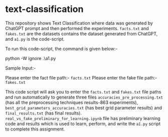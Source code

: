 # text-classification
This repository shows Text Classification where data was generated by ChatGPT prompt and then performed the experiments.
`facts.txt` and `fakes.txt` are the datasets contains the dataset generated from ChatGPT, and `a1.py` is the code-script.

To run this code-script, the command is given below:-

python -W ignore .\a1.py

Sample Input:-

Please enter the fact file path:- `facts.txt`
Please enter the fake file path:- `fakes.txt`

This code script will ask you to enter the `facts.txt` and `fakes.txt` file paths and run automatically to generate three files `accuracies_pre_processing.txt` (has all the preprocessing techniques results-863 experiments), `best_grid_parameters_accuracies.txt` (has best grid parameter results) and `final_results.txt` (has final results). `real_vs_fake_preliminary_for_learning.ipynb` file has preliminary learning code and results which is used to learn, perform, and write the `a1.py` script to complete this assignment. 
